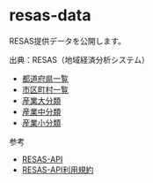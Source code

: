 # resas-data
RESAS提供データを公開します。

出典：RESAS（地域経済分析システム）

- [都道府県一覧](api/v1-rc.1/prefectures/)
- [市区町村一覧](api/v1-rc.1/cities/)
- [産業大分類](api/v1-rc.1/industries/broad/)
- [産業中分類](api/v1-rc.1/industries/middle/)
- [産業小分類](api/v1-rc.1/industries/narrow/)

参考
- [RESAS-API](https://opendata.resas-portal.go.jp/)
- [RESAS-API利用規約](https://opendata.resas-portal.go.jp/terms.html)
